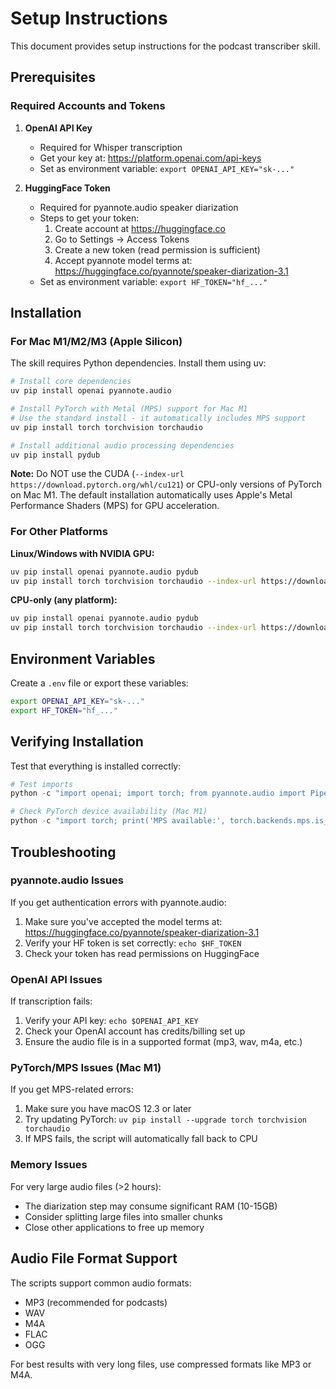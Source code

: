 # Setup Instructions

This document provides setup instructions for the podcast transcriber skill.

## Prerequisites

### Required Accounts and Tokens

1. **OpenAI API Key**
   - Required for Whisper transcription
   - Get your key at: https://platform.openai.com/api-keys
   - Set as environment variable: `export OPENAI_API_KEY="sk-..."`

2. **HuggingFace Token**
   - Required for pyannote.audio speaker diarization
   - Steps to get your token:
     1. Create account at https://huggingface.co
     2. Go to Settings → Access Tokens
     3. Create a new token (read permission is sufficient)
     4. Accept pyannote model terms at: https://huggingface.co/pyannote/speaker-diarization-3.1
   - Set as environment variable: `export HF_TOKEN="hf_..."`

## Installation

### For Mac M1/M2/M3 (Apple Silicon)

The skill requires Python dependencies. Install them using uv:

```bash
# Install core dependencies
uv pip install openai pyannote.audio

# Install PyTorch with Metal (MPS) support for Mac M1
# Use the standard install - it automatically includes MPS support
uv pip install torch torchvision torchaudio

# Install additional audio processing dependencies
uv pip install pydub
```

**Note:** Do NOT use the CUDA (`--index-url https://download.pytorch.org/whl/cu121`) or CPU-only versions of PyTorch on Mac M1. The default installation automatically uses Apple's Metal Performance Shaders (MPS) for GPU acceleration.

### For Other Platforms

**Linux/Windows with NVIDIA GPU:**
```bash
uv pip install openai pyannote.audio pydub
uv pip install torch torchvision torchaudio --index-url https://download.pytorch.org/whl/cu121
```

**CPU-only (any platform):**
```bash
uv pip install openai pyannote.audio pydub
uv pip install torch torchvision torchaudio --index-url https://download.pytorch.org/whl/cpu
```

## Environment Variables

Create a `.env` file or export these variables:

```bash
export OPENAI_API_KEY="sk-..."
export HF_TOKEN="hf_..."
```

## Verifying Installation

Test that everything is installed correctly:

```python
# Test imports
python -c "import openai; import torch; from pyannote.audio import Pipeline; print('✅ All dependencies installed')"

# Check PyTorch device availability (Mac M1)
python -c "import torch; print('MPS available:', torch.backends.mps.is_available())"
```

## Troubleshooting

### pyannote.audio Issues

If you get authentication errors with pyannote.audio:
1. Make sure you've accepted the model terms at: https://huggingface.co/pyannote/speaker-diarization-3.1
2. Verify your HF token is set correctly: `echo $HF_TOKEN`
3. Check your token has read permissions on HuggingFace

### OpenAI API Issues

If transcription fails:
1. Verify your API key: `echo $OPENAI_API_KEY`
2. Check your OpenAI account has credits/billing set up
3. Ensure the audio file is in a supported format (mp3, wav, m4a, etc.)

### PyTorch/MPS Issues (Mac M1)

If you get MPS-related errors:
1. Make sure you have macOS 12.3 or later
2. Try updating PyTorch: `uv pip install --upgrade torch torchvision torchaudio`
3. If MPS fails, the script will automatically fall back to CPU

### Memory Issues

For very large audio files (>2 hours):
- The diarization step may consume significant RAM (10-15GB)
- Consider splitting large files into smaller chunks
- Close other applications to free up memory

## Audio File Format Support

The scripts support common audio formats:
- MP3 (recommended for podcasts)
- WAV
- M4A
- FLAC
- OGG

For best results with very long files, use compressed formats like MP3 or M4A.
